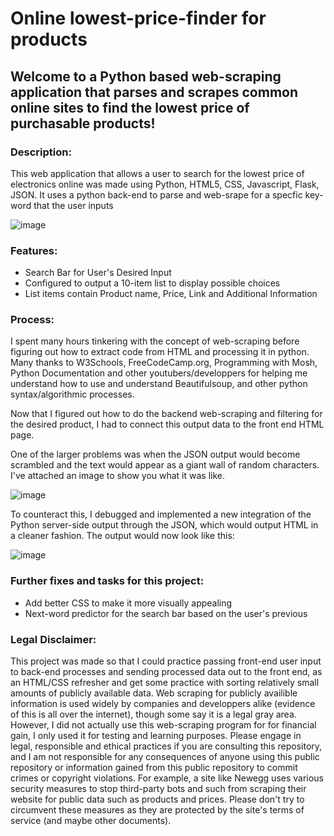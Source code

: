 # Online lowest-price-finder for products

## Welcome to a Python based web-scraping application that parses and scrapes common online sites to find the lowest price of purchasable products!

### Description:
This web application that allows a user to search for the lowest price of electronics online was made using Python, HTML5, CSS, Javascript, Flask, JSON. It uses a python back-end to parse and web-srape for a specfic key-word that the user inputs 

![image](https://user-images.githubusercontent.com/111328484/212564684-33ef4d75-c209-4bab-9c21-67afbd3b3781.png)



### Features:
+ Search Bar for User's Desired Input
+ Configured to output a 10-item list to display possible choices
+ List items contain Product name, Price, Link and Additional Information

### Process:
I spent many hours tinkering with the concept of web-scraping before figuring out how to extract code from HTML and processing it in python. Many thanks to W3Schools, FreeCodeCamp.org, Programming with Mosh, Python Documentation and other youtubers/developpers for helping me understand how to use and understand Beautifulsoup, and other python syntax/algorithmic processes.

Now that I figured out how to do the backend web-scraping and filtering for the desired product, I had to connect this output data to the front end HTML page.








One of the larger problems was when the JSON output would become scrambled and the text would appear as a giant wall of random characters. I've attached an image to show you what it was like.

![image](https://user-images.githubusercontent.com/111328484/212561981-d95c166a-3ea5-4ee5-b427-29f2055d32da.png)


To counteract this, I debugged and implemented a new integration of the Python server-side output through the JSON, which would output HTML in a cleaner fashion. The output would now look like this:

![image](https://user-images.githubusercontent.com/111328484/212563812-d9d96155-bddc-464a-b778-32da66552220.png)

### Further fixes and tasks for this project:
+ Add better CSS to make it more visually appealing
+ Next-word predictor for the search bar based on the user's previous



### Legal Disclaimer:
This project was made so that I could practice passing front-end user input to back-end processes and sending processed data out to the front end, as an HTML/CSS refresher and get some practice with sorting relatively small amounts of publicly available data. Web scraping for publicly availible information is used widely by companies and developpers alike (evidence of this is all over the internet), though some say it is a legal gray area. However, I did not actually use this web-scraping program for for financial gain, I only used it for testing and learning purposes. Please engage in legal, responsible and ethical practices if you are consulting this repository, and I am not responsible for any consequences of anyone using this public repository or information gained from this public repository to commit crimes or copyright violations. For example, a site like Newegg uses various security measures to stop third-party bots and such from scraping their website for public data such as products and prices. Please don't try to circumvent these measures as they are protected by the site's terms of service (and maybe other documents).



